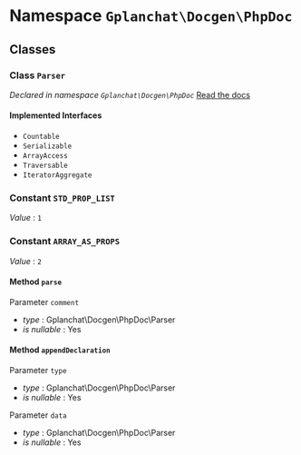 Namespace `Gplanchat\Docgen\PhpDoc`
==========



## Classes

### Class `Parser`

_Declared in namespace `Gplanchat\Docgen\PhpDoc`_ [Read the docs](Gplanchat-Docgen-PhpDoc.md#class-parser)



#### Implemented Interfaces

* `Countable`
* `Serializable`
* `ArrayAccess`
* `Traversable`
* `IteratorAggregate`


### Constant `STD_PROP_LIST`

*Value* : `1`



### Constant `ARRAY_AS_PROPS`

*Value* : `2`





#### Method `parse`

Parameter `comment`



* *type* : Gplanchat\Docgen\PhpDoc\Parser
* *is nullable* : Yes




#### Method `appendDeclaration`

Parameter `type`



* *type* : Gplanchat\Docgen\PhpDoc\Parser
* *is nullable* : Yes


Parameter `data`



* *type* : Gplanchat\Docgen\PhpDoc\Parser
* *is nullable* : Yes






